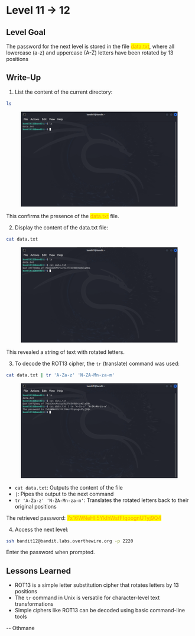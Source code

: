 # Level 11 → 12

## Level Goal

The password for the next level is stored in the file <mark style="color:orange;">data.txt</mark>, where all lowercase (a-z) and uppercase (A-Z) letters have been rotated by 13 positions



## Write-Up

1. List the content of the current directory:

```sh
ls
```

<figure><img src="../../../.gitbook/assets/image (19).png" alt="ls"><figcaption></figcaption></figure>

This confirms the presence of the <mark style="color:orange;">data.txt</mark> file.

2. Display the content of the data.txt file:

```sh
cat data.txt
```

<figure><img src="../../../.gitbook/assets/image (20).png" alt="cat data.txt"><figcaption></figcaption></figure>

This revealed a string of text with rotated letters.

3. To decode the ROT13 cipher, the `tr` (translate) command was used:

```sh
cat data.txt | tr 'A-Za-z' 'N-ZA-Mn-za-m'
```

<figure><img src="../../../.gitbook/assets/image (21).png" alt="cat data.txt | tr &#x27;A-Za-z&#x27; &#x27;N-ZA-Mn-za-m&#x27;"><figcaption></figcaption></figure>

* `cat data.txt`: Outputs the content of the file
* `|`: Pipes the output to the next command
* `tr 'A-Za-z' 'N-ZA-Mn-za-m'`: Translates the rotated letters back to their original positions

The retrieved password: <mark style="color:orange;">7x16WNeHIi5YkIhWsfFIqoognUTyj9Q4</mark>

4. Access the next level:

```sh
ssh bandit12@bandit.labs.overthewire.org -p 2220
```

Enter the password when prompted.



## Lessons Learned

* ROT13 is a simple letter substitution cipher that rotates letters by 13 positions
* The `tr` command in Unix is versatile for character-level text transformations
* Simple ciphers like ROT13 can be decoded using basic command-line tools



\-- Othmane



